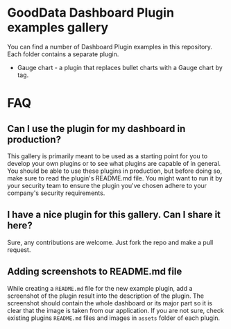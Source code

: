 # GoodData Dashboard Plugin examples gallery

You can find a number of Dashboard Plugin examples in this repository. Each folder contains a separate plugin.

* Gauge chart - a plugin that replaces bullet charts with a Gauge chart by tag.

# FAQ

## Can I use the plugin for my dashboard in production?

This gallery is primarily meant to be used as a starting point for you to develop your own plugins or to see what
plugins are capable of in general. You should be able to use these plugins in production, but before doing so,
make sure to read the plugin's README.md file. You might want to run it by your security team to ensure the
plugin you've chosen adhere to your company's security requirements.

## I have a nice plugin for this gallery. Can I share it here?

Sure, any contributions are welcome. Just fork the repo and make a pull request.

## Adding screenshots to README.md file

While creating a `README.md` file for the new example plugin, add a screenshot of the plugin result into the description of
the plugin. The screenshot should contain the whole dashboard or its major part so it is clear that the image is taken from 
our application. If you are not sure, check existing plugins `README.md` files and images in `assets` folder of each plugin.
